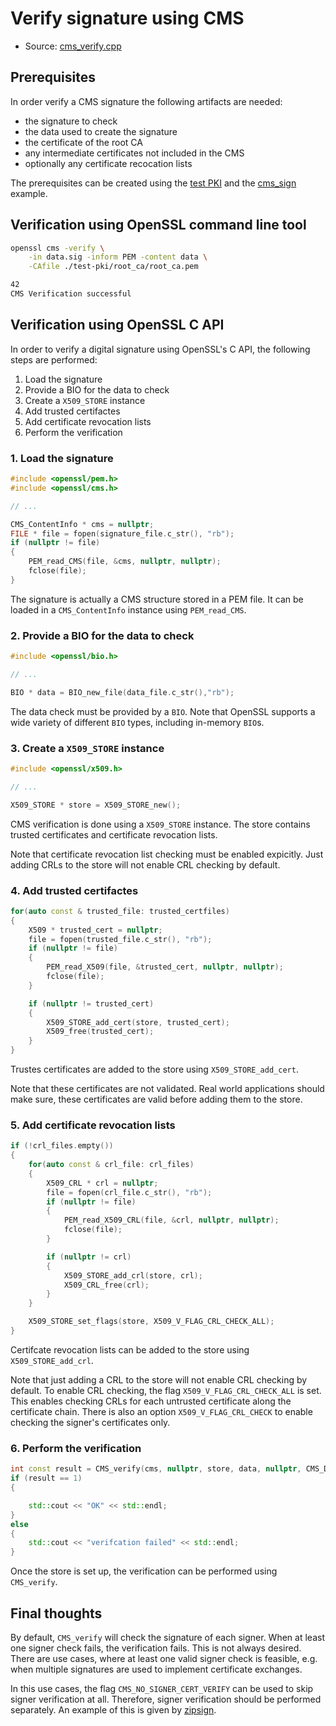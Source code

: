# Verify signature using CMS

- Source: [cms_verify.cpp](../src/cms_verify.cpp)

## Prerequisites

In order verify a CMS signature the following artifacts are needed:

- the signature to check
- the data used to create the signature
- the certificate of the root CA
- any intermediate certificates not included in the CMS
- optionally any certificate recocation lists

The prerequisites can be created using the [test PKI](test_pki.md)
and the [cms_sign](cms_sign.md) example.

## Verification using OpenSSL command line tool

```bash
openssl cms -verify \
    -in data.sig -inform PEM -content data \
    -CAfile ./test-pki/root_ca/root_ca.pem

42
CMS Verification successful
```

## Verification using OpenSSL C API

In order to verify a digital signature using OpenSSL's C API, the
following steps are performed:

1. Load the signature
2. Provide a BIO for the data to check
3. Create a `X509_STORE` instance
4. Add trusted certifactes
5. Add certificate revocation lists
6. Perform the verification

### 1. Load the signature

```C++
#include <openssl/pem.h>
#include <openssl/cms.h>

// ...

CMS_ContentInfo * cms = nullptr;
FILE * file = fopen(signature_file.c_str(), "rb");
if (nullptr != file)
{
    PEM_read_CMS(file, &cms, nullptr, nullptr);
    fclose(file);
}
```

The signature is actually a CMS structure stored in a PEM file.
It can be loaded in a `CMS_ContentInfo` instance using `PEM_read_CMS`.

### 2. Provide a BIO for the data to check

```C++
#include <openssl/bio.h>

// ...

BIO * data = BIO_new_file(data_file.c_str(),"rb");
```

The data check must be provided by a `BIO`. Note that OpenSSL supports
a wide variety of different `BIO` types, including in-memory `BIO`s.

### 3. Create a `X509_STORE` instance

```C++
#include <openssl/x509.h>

// ...

X509_STORE * store = X509_STORE_new();
```

CMS verification is done using a `X509_STORE` instance. The store
contains trusted certificates and certificate revocation lists.

Note that certificate revocation list checking must be enabled
expicitly. Just adding CRLs to the store will not enable CRL
checking by default.

### 4. Add trusted certifactes

```C++
for(auto const & trusted_file: trusted_certfiles)
{
    X509 * trusted_cert = nullptr;
    file = fopen(trusted_file.c_str(), "rb");
    if (nullptr != file)
    {
        PEM_read_X509(file, &trusted_cert, nullptr, nullptr);
        fclose(file);
    }

    if (nullptr != trusted_cert)
    {
        X509_STORE_add_cert(store, trusted_cert);
        X509_free(trusted_cert);
    }
}
```

Trustes certificates are added to the store using `X509_STORE_add_cert`.

Note that these certificates are not validated. Real world applications
should make sure, these certificates are valid before adding them to
the store.

### 5. Add certificate revocation lists

```C++
if (!crl_files.empty())
{
    for(auto const & crl_file: crl_files)
    {
        X509_CRL * crl = nullptr;
        file = fopen(crl_file.c_str(), "rb");
        if (nullptr != file)
        {
            PEM_read_X509_CRL(file, &crl, nullptr, nullptr);
            fclose(file);
        }

        if (nullptr != crl)
        {
            X509_STORE_add_crl(store, crl);
            X509_CRL_free(crl);
        }
    }

    X509_STORE_set_flags(store, X509_V_FLAG_CRL_CHECK_ALL);
}
```

Certifcate revocation lists can be added to the store using `X509_STORE_add_crl`.

Note that just adding a CRL to the store will not enable CRL checking by default.
To enable CRL checking, the flag `X509_V_FLAG_CRL_CHECK_ALL` is set. This enables
checking CRLs for each untrusted certificate along the certificate chain. There
is also an option `X509_V_FLAG_CRL_CHECK` to enable checking the signer's
certificates only.

### 6. Perform the verification

```C++
int const result = CMS_verify(cms, nullptr, store, data, nullptr, CMS_DETACHED);
if (result == 1)
{

    std::cout << "OK" << std::endl;
}
else
{
    std::cout << "verifcation failed" << std::endl;
}
```

Once the store is set up, the verification can be performed using `CMS_verify`.

## Final thoughts

By default, `CMS_verify` will check the signature of each signer. When at least
one signer check fails, the verification fails. This is not always desired.
There are use cases, where at least one valid signer check is feasible, e.g.
when multiple signatures are used to implement certificate exchanges.

In this use cases, the flag `CMS_NO_SIGNER_CERT_VERIFY` can be used to skip
signer verification at all. Therefore, signer verification should be performed
separately. An example of this is given by [zipsign](https://github.com/falk-werner/zipsign/blob/main/lib/zipsign/verifier.cc).

